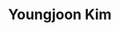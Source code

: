 ---
title: Youngjoon Kim
email: acorn421@gmail.com
image: "/images/youngjoon.png"
affiliation: 
teams: ["sarif"]
social:
  - name: www
    icon: fa-solid fa-house
    link: https://acorn421.github.io

  - name: github
    icon: fa-brands fa-github
    link: https://github.com/acorn421/

  - name: linkedin
    icon: fa-brands fa-linkedin
    link: https://www.linkedin.com/in/acorn421

  - name: email
    icon: fa-solid fa-envelope
    link: mailto:acorn421@gmail.com
---